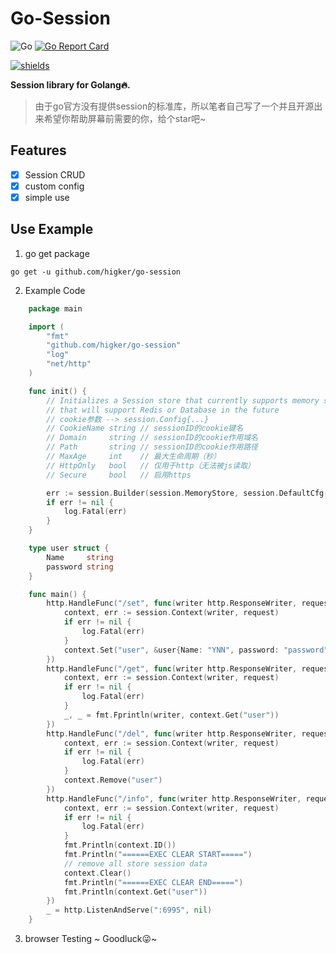 # Go-Session
 ![Go](https://github.com/airplayx/gormat/workflows/Go/badge.svg)
 [![Go Report Card](https://goreportcard.com/badge/github.com/airplayx/gormat)](https://goreportcard.com/report/github.com/higker/go-session)
 <!-- [![codecov](https://codecov.io/gh/airplayx/gormat/branch/master/graph/badge.svg)](https://codecov.io/gh/higker/go-session) -->
 [![shields](https://img.shields.io/github/v/release/airplayx/gormat.svg)](https://github.com/higker/go-session/releases)
 
**Session library for Golang🔥.**
> 由于go官方没有提供session的标准库，所以笔者自己写了一个并且开源出来希望你帮助屏幕前需要的你，给个star吧~
## Features

- [x] Session CRUD
- [x] custom config
- [x] simple use

## Use Example

1. go get package

 `go get -u github.com/higker/go-session`
 
2. Example Code

```go
	package main

	import (
		"fmt"
		"github.com/higker/go-session"
		"log"
		"net/http"
	)

	func init() {
		// Initializes a Session store that currently supports memory storage
		// that will support Redis or Database in the future
		// cookie参数 --> session.Config{...}
		// CookieName string // sessionID的cookie键名
		// Domain     string // sessionID的cookie作用域名
		// Path       string // sessionID的cookie作用路径
		// MaxAge     int    // 最大生命周期（秒）
		// HttpOnly   bool   // 仅用于http（无法被js读取）
		// Secure     bool   // 启用https

		err := session.Builder(session.MemoryStore, session.DefaultCfg())
		if err != nil {
			log.Fatal(err)
		}
	}

	type user struct {
		Name     string
		password string
	}

	func main() {
		http.HandleFunc("/set", func(writer http.ResponseWriter, request *http.Request) {
			context, err := session.Context(writer, request)
			if err != nil {
				log.Fatal(err)
			}
			context.Set("user", &user{Name: "YNN", password: "password"})
		})
		http.HandleFunc("/get", func(writer http.ResponseWriter, request *http.Request) {
			context, err := session.Context(writer, request)
			if err != nil {
				log.Fatal(err)
			}
			_, _ = fmt.Fprintln(writer, context.Get("user"))
		})
		http.HandleFunc("/del", func(writer http.ResponseWriter, request *http.Request) {
			context, err := session.Context(writer, request)
			if err != nil {
				log.Fatal(err)
			}
			context.Remove("user")
		})
		http.HandleFunc("/info", func(writer http.ResponseWriter, request *http.Request) {
			context, err := session.Context(writer, request)
			if err != nil {
				log.Fatal(err)
			}
			fmt.Println(context.ID())
			fmt.Println("======EXEC CLEAR START=====")
			// remove all store session data
			context.Clear()
			fmt.Println("======EXEC CLEAR END=====")
			fmt.Println(context.Get("user"))
		})
		_ = http.ListenAndServe(":6995", nil)
	}
 ```
 3. browser Testing ~  Goodluck😜~
 

